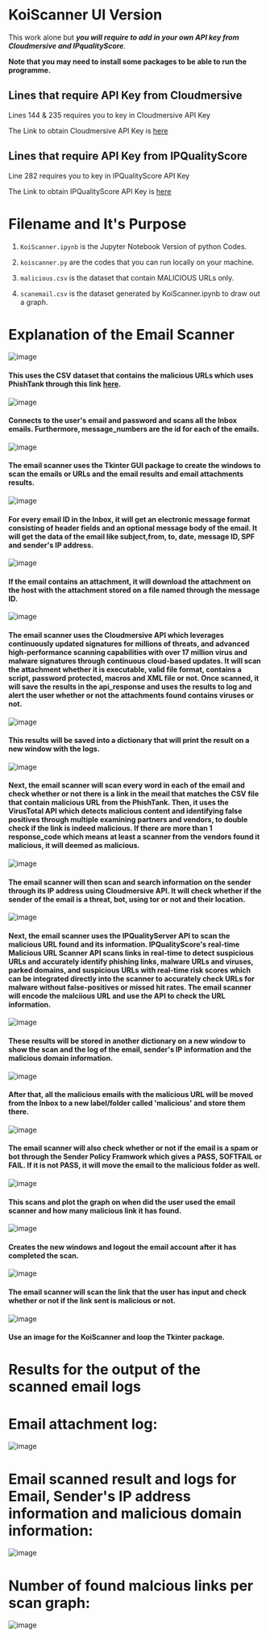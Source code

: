 # KoiScanner UI Version
This work alone but **_you will require to add in your own API key from Cloudmersive and IPqualityScore_**.

**Note that you may need to install some packages to be able to run the programme.**

##  Lines that require API Key from Cloudmersive
Lines 144 & 235 requires you to key in Cloudmersive API Key

The Link to obtain Cloudmersive API Key is [here](https://cloudmersive.com/virus-api)

## Lines that require API Key from IPQualityScore
Line 282 requires you to key in IPQualityScore API Key

The Link to obtain IPQualityScore API Key is [here](https://www.ipqualityscore.com)

# Filename and It's Purpose

1) `KoiScanner.ipynb` is the Jupyter Notebook Version of python Codes.

2) `koiscanner.py`  are the codes that you can run locally on your machine.

3) `malicious.csv` is the dataset that contain MALICIOUS URLs only.

4) `scanemail.csv` is the dataset generated by KoiScanner.ipynb to draw out a graph. 

# Explanation of the Email Scanner
![image](https://user-images.githubusercontent.com/86769746/130252484-f4e621ae-3770-40ed-b368-ae18d6547364.png)
#### This uses the CSV dataset that contains the malicious URLs which uses PhishTank through this link [here](https://www.phishtank.com/developer_info.php).

![image](https://user-images.githubusercontent.com/86769746/130253607-a660f1c6-34f3-4366-acec-14eeb3f03613.png)
#### Connects to the user's email and password and scans all the Inbox emails. Furthermore, message_numbers are the id for each of the emails.

![image](https://user-images.githubusercontent.com/86769746/130253764-62168ce9-96ff-47d0-aabc-d0c7649cf9d8.png)
#### The email scanner uses the Tkinter GUI package to create the windows to scan the emails or URLs and the email results and email attachments results.

![image](https://user-images.githubusercontent.com/86769746/130254657-a4789896-0db1-46a4-a9c1-3a381791a80c.png)
#### For every email ID in the Inbox, it will get an electronic message format consisting of header fields and an optional message body of the email. It will get the data of the email like subject,from, to, date, message ID, SPF and sender's IP address.

![image](https://user-images.githubusercontent.com/86769746/130255543-b81dade3-f9db-41bf-b573-8e5d588305a2.png)
#### If the email contains an attachment, it will download the attachment on the host with the attachment stored on a file named through the message ID.

![image](https://user-images.githubusercontent.com/86769746/130256342-e021c174-ae7b-4610-b471-4d2a2f47d30c.png)
#### The email scanner uses the Cloudmersive API which leverages continuously updated signatures for millions of threats, and advanced high-performance scanning capabilities with over 17 million virus and malware signatures through continuous cloud-based updates. It will scan the attachment whether it is executable, valid file format, contains a script, password protected, macros and XML file or not. Once scanned, it will save the results in the api_response and uses the results to log and alert the user whether or not the attachments found contains viruses or not.

![image](https://user-images.githubusercontent.com/86769746/130257460-f7b70df3-c779-4ebd-b3dd-a5ebc4654bfd.png)
#### This results will be saved into a dictionary that will print the result on a new window with the logs.

![image](https://user-images.githubusercontent.com/86769746/130257635-1f76c4d4-6304-4204-b4e9-60eafd49fc3d.png)
#### Next, the email scanner will scan every word in each of the email and check whether or not there is a link in the meail that matches the CSV file that contain malicious URL from the PhishTank. Then, it uses the VirusTotal API which detects malicious content and identifying false positives through multiple examining partners and vendors, to double check if the link is indeed malicious. If there are more than 1 response_code which means at least a scanner from the vendors found it malicious, it will deemed as malicious.

![image](https://user-images.githubusercontent.com/86769746/130258669-dac8589d-fa2e-45ac-9096-cf9515642e85.png)
#### The email scanner will then scan and search information on the sender through its IP address using Cloudmersive API. It will check whether if the sender of the email is a threat, bot, using tor or not and their location.

![image](https://user-images.githubusercontent.com/86769746/130259029-e1bf934b-48f3-41ca-9739-e9ac62e4d09e.png)
#### Next, the email scanner uses the IPQualityServer API to scan the malicious URL found and its information. IPQualityScore's real-time Malicious URL Scanner API scans links in real-time to detect suspicious URLs and accurately identify phishing links, malware URLs and viruses, parked domains, and suspicious URLs with real-time risk scores which can be integrated directly into the scanner to accurately check URLs for malware without false-positives or missed hit rates. The email scanner will encode the malciious URL and use the API to check the URL information.

![image](https://user-images.githubusercontent.com/86769746/130259795-d8ff5bf3-0a6e-4ab6-ae9c-6c510a653bf1.png)
#### These results will be stored in another dictionary on a new window to show the scan and the log of the email, sender's IP information and the malicious domain information.

![image](https://user-images.githubusercontent.com/86769746/130260064-acf7e43a-679f-4bd0-8444-8faf6b11b2c3.png)
#### After that, all the malicious emails with the malicious URL will be moved from the Inbox to a new label/folder called 'malicious' and store them there.

![image](https://user-images.githubusercontent.com/86769746/130260280-939934c6-5ebb-48cb-8979-ffdf3bf43826.png)
#### The email scanner will also check whether or not if the email is a spam or bot through the Sender Policy Framwork which gives a PASS, SOFTFAIL or FAIL. If it is not PASS, it will move the email to the malicious folder as well.

![image](https://user-images.githubusercontent.com/86769746/130260523-4194c849-1a35-4851-8b14-73c5489d6ee8.png)
#### This scans and plot the graph on when did the user used the email scanner and how many malicious link it has found.

![image](https://user-images.githubusercontent.com/86769746/130260878-9d9cbfa7-5e45-4f6c-a319-b7b4ef6d8830.png)
#### Creates the new windows and logout the email account after it has completed the scan.

![image](https://user-images.githubusercontent.com/86769746/130261012-9f952bef-a81e-47c2-b861-c2f6f3282000.png)
#### The email scanner will scan the link that the user has input and check whether or not if the link sent is malicious or not.

![image](https://user-images.githubusercontent.com/86769746/130261169-fc4a0880-518f-49ba-9349-28dbfc7329d5.png)
#### Use an image for the KoiScanner and loop the Tkinter package.

# Results for the output of the scanned email logs

# Email attachment log:
![image](https://user-images.githubusercontent.com/86769746/130233959-781f1830-c289-4d88-983b-07d9755d49a5.png)

# Email scanned result and logs for Email, Sender's IP address information and malicious domain information:
![image](https://user-images.githubusercontent.com/86769746/130234215-33b08814-a316-4147-a54d-5fe01c020063.png)

# Number of found malcious links per scan graph:
![image](https://user-images.githubusercontent.com/86769746/130234327-7a411441-50f1-48f6-a09d-fbc47844716b.png)

